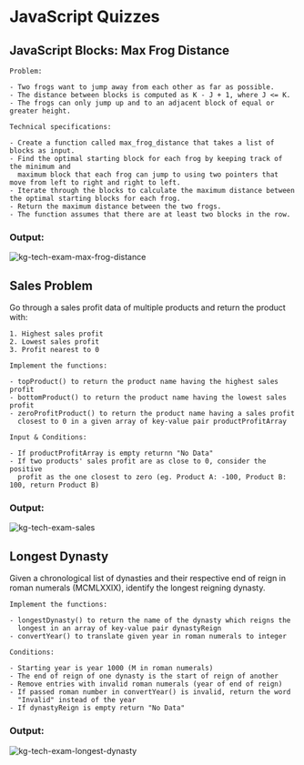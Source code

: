 
# JavaScript Quizzes

## JavaScript Blocks: Max Frog Distance

    Problem:

    - Two frogs want to jump away from each other as far as possible.
    - The distance between blocks is computed as K - J + 1, where J <= K.
    - The frogs can only jump up and to an adjacent block of equal or greater height.

    Technical specifications:

    - Create a function called max_frog_distance that takes a list of blocks as input.
    - Find the optimal starting block for each frog by keeping track of the minimum and 
      maximum block that each frog can jump to using two pointers that move from left to right and right to left.
    - Iterate through the blocks to calculate the maximum distance between the optimal starting blocks for each frog.
    - Return the maximum distance between the two frogs.
    - The function assumes that there are at least two blocks in the row.

### Output:
![kg-tech-exam-max-frog-distance](https://user-images.githubusercontent.com/91439231/219934525-b4b85043-4bd7-4999-9aa4-b6168ea66d49.PNG)


## Sales Problem
Go through a sales profit data of multiple products and return the product with:

    1. Highest sales profit
    2. Lowest sales profit
    3. Profit nearest to 0

    Implement the functions:

    - topProduct() to return the product name having the highest sales profit
    - bottomProduct() to return the product name having the lowest sales profit
    - zeroProfitProduct() to return the product name having a sales profit 
      closest to 0 in a given array of key-value pair productProfitArray

    Input & Conditions:

    - If productProfitArray is empty returnn "No Data"
    - If two products' sales profit are as close to 0, consider the positive 
      profit as the one closest to zero (eg. Product A: -100, Product B: 100, return Product B)

### Output:
![kg-tech-exam-sales](https://user-images.githubusercontent.com/91439231/219934538-6bf00f79-d350-4637-a383-7f419980872f.PNG)


## Longest Dynasty
Given a chronological list of dynasties and their respective end of reign in roman numerals (MCMLXXIX), identify the longest reigning dynasty.

    Implement the functions:

    - longestDynasty() to return the name of the dynasty which reigns the 
      longest in an array of key-value pair dynastyReign
    - convertYear() to translate given year in roman numerals to integer

    Conditions:

    - Starting year is year 1000 (M in roman numerals)
    - The end of reign of one dynasty is the start of reign of another
    - Remove entries with invalid roman numerals (year of end of reign)
    - If passed roman number in convertYear() is invalid, return the word 
      "Invalid" instead of the year
    - If dynastyReign is empty return "No Data"

### Output:
![kg-tech-exam-longest-dynasty](https://user-images.githubusercontent.com/91439231/219934548-6ad9f5ed-60b9-409e-8067-69398935746f.PNG)

    
